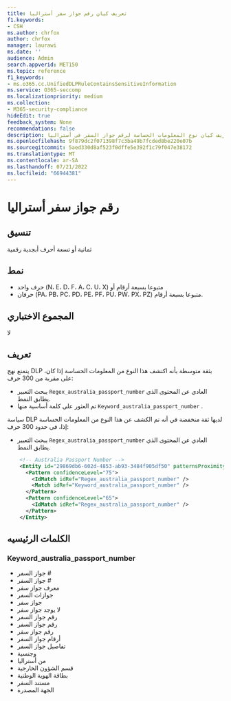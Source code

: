 ```yaml
---
title: تعريف كيان رقم جواز سفر أستراليا
f1.keywords:
- CSH
ms.author: chrfox
author: chrfox
manager: laurawi
ms.date: ''
audience: Admin
search.appverid: MET150
ms.topic: reference
f1_keywords:
- ms.o365.cc.UnifiedDLPRuleContainsSensitiveInformation
ms.service: O365-seccomp
ms.localizationpriority: medium
ms.collection:
- M365-security-compliance
hideEdit: true
feedback_system: None
recommendations: false
description: تعريف كيان نوع المعلومات الحساسة لرقم جواز السفر في أستراليا.
ms.openlocfilehash: 9f879dc2f071398f7c3ba49b7fcded8be220e07b
ms.sourcegitcommit: 5aed330d8af523f0dffe5e392f1c79f047e38172
ms.translationtype: MT
ms.contentlocale: ar-SA
ms.lasthandoff: 07/21/2022
ms.locfileid: "66944381"
---
```

# <a name="australia-passport-number"></a>رقم جواز سفر أستراليا

## <a name="format"></a>تنسيق

ثمانية أو تسعة أحرف أبجدية رقمية

## <a name="pattern"></a>نمط

- حرف واحد (N، E، D، F، A، C، U، X) متبوعا بسبعة أرقام أو
- حرفان (PA، PB، PC، PD، PE، PF، PU، PW، PX، PZ) متبوعا بسبعة أرقام.

## <a name="checksum"></a>المجموع الاختباري

لا

## <a name="definition"></a>تعريف

يتمتع نهج DLP بثقة متوسطة بأنه اكتشف هذا النوع من المعلومات الحساسة إذا كان، على مقربة من 300 حرف:

- يبحث التعبير `Regex_australia_passport_number` العادي عن المحتوى الذي يطابق النمط.
- تم العثور على كلمة أساسية منها `Keyword_australia_passport_number` .

سياسة DLP لديها ثقة منخفضة في أنه تم الكشف عن هذا النوع من المعلومات الحساسة إذا، في حدود 300 حرف:

- يبحث التعبير `Regex_australia_passport_number` العادي عن المحتوى الذي يطابق النمط.

```xml
    <!-- Australia Passport Number -->
    <Entity id="29869db6-602d-4853-ab93-3484f905df50" patternsProximity="300" recommendedConfidence="75" relaxProximity="true">
      <Pattern confidenceLevel="75">
        <IdMatch idRef="Regex_australia_passport_number" />
        <Match idRef="Keyword_australia_passport_number" />
      </Pattern>
      <Pattern confidenceLevel="65">
        <IdMatch idRef="Regex_australia_passport_number" />
      </Pattern>
    </Entity>
```

## <a name="keywords"></a>الكلمات الرئيسيه

### <a name="keyword_australia_passport_number"></a>Keyword_australia_passport_number

- جواز السفر #
- جواز السفر #
- معرف جواز سفر
- جوازات السفر
- جواز سفر
- لا يوجد جواز سفر
- رقم جواز السفر
- رقم جواز السفر
- رقم جواز سفر
- أرقام جواز السفر
- تفاصيل جواز السفر
- وجنسية
- من أستراليا
- قسم الشؤون الخارجية
- بطاقة الهوية الوطنية
- مستند السفر
- الجهة المصدرة